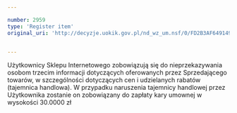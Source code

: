 ```yaml
---

number: 2959
type: 'Register item'
original_uri: 'http://decyzje.uokik.gov.pl/nd_wz_um.nsf/0/FD2B3AF649149D84C12579CA00384FB8?OpenDocument'


---
```


Użytkownicy Sklepu Internetowego zobowiązują się do nieprzekazywania osobom trzecim informacji dotyczących oferowanych przez Sprzedającego towarów, w szczególności dotyczących cen i udzielanych rabatów (tajemnica handlowa). W przypadku naruszenia tajemnicy handlowej przez Użytkownika zostanie on zobowiązany do zapłaty kary umownej w wysokości 30.0000 zł
